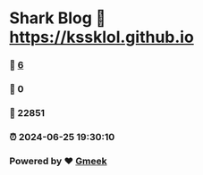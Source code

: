 # Shark Blog :link: https://kssklol.github.io 
### :page_facing_up: [6](https://kssklol.github.io/tag.html) 
### :speech_balloon: 0 
### :hibiscus: 22851 
### :alarm_clock: 2024-06-25 19:30:10 
### Powered by :heart: [Gmeek](https://github.com/Meekdai/Gmeek)
